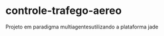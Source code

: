 controle-trafego-aereo
======================

Projeto em paradigma multiagentesutilizando a plataforma jade
